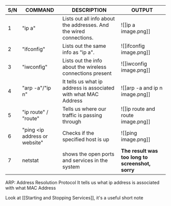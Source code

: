 


| S/N | **COMMAND** | **DESCRIPTION** | **OUTPUT** |
|---|---|---|---|
|1| "ip a" | Lists out all info about the addresses. And the wired connections. |![[ip a image.png]] |
|2| "ifconfig" | Lists out the same info as "ip a". |![[ifconfig image.png]] |
|3| "iwconfig" | Lists out the info about the wireless connections present | ![[iwconfig image.png]] |
|4|"arp -a"/"ip n"| It tells us what ip address is associated with what MAC Address | ![[arp -a and ip n image.png]]|
|5| "ip route" / "route" |Tells us where our traffic is passing through |![[ip route and route image.png]] |
|6| "ping <ip address or website"| Checks if the specified host is up | ![[ping image.png]]|
|7|netstat|shows the open ports and services in the system|**The result was too long to screenshot, sorry**|



ARP:
	Address Resolution Protocol
	It tells us what ip address is associated with what MAC Address

Look at [[Starting and Stopping Services]], it's a useful short note